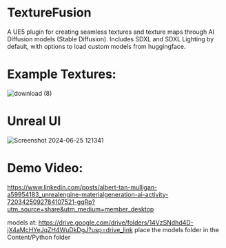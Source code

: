 # TextureFusion
A UE5 plugin for creating seamless textures and texture maps through AI Diffusion models (Stable Diffusion). Includes SDXL and SDXL Lighting by default, with options to load custom models from huggingface.



# Example Textures:
![download (8)](https://github.com/AlbertTM8/TextureFusion/assets/115167346/f8542020-cf67-44ba-9727-296c01de3597)

# Unreal UI
![Screenshot 2024-06-25 121341](https://github.com/AlbertTM8/TextureFusion/assets/115167346/8c646cd0-8804-4cd4-94a3-ace346e53f31)

# Demo Video:
https://www.linkedin.com/posts/albert-tan-mulligan-a59954183_unrealengine-materialgeneration-ai-activity-7203425092784107521-gqRp?utm_source=share&utm_medium=member_desktop

models at: 
https://drive.google.com/drive/folders/14VzSNdhd4D-jX4aMcHYeJqZH4WuDkDgJ?usp=drive_link
place the models folder in the Content/Python folder
